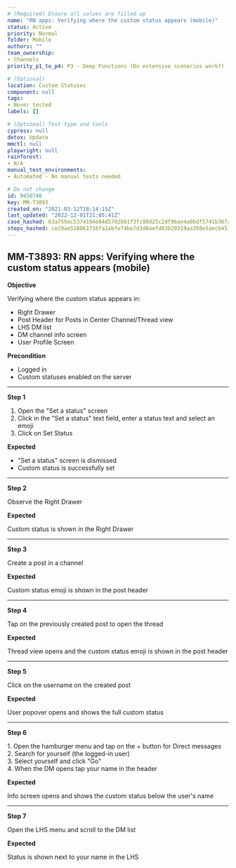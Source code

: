 ```yaml
---
# (Required) Ensure all values are filled up
name: "RN apps: Verifying where the custom status appears (mobile)"
status: Active
priority: Normal
folder: Mobile
authors: ""
team_ownership: 
- Channels
priority_p1_to_p4: P3 - Deep Functions (Do extensive scenarios work?)

# (Optional)
location: Custom Statuses
component: null
tags: 
- Never tested
labels: []

# (Optional) Test type and tools
cypress: null
detox: Update
mmctl: null
playwright: null
rainforest: 
- N/A
manual_test_environments: 
- Automated - No manual tests needed

# Do not change
id: 9450748
key: MM-T3893
created_on: "2021-03-12T18:14:15Z"
last_updated: "2022-12-01T21:05:41Z"
case_hashed: 63a759ac5374194e84d5702bb1f3fc90d25c2df96ae4a0bdf5741b367a19bb6e3c1b7b2c0a642d960eeb794770662aaf
steps_hashed: ce29ae510861716fa1abfe74be7d3d0aefd03b20319aa350e5aecb451e8fb53b67f9b40a5b552e5e54736c9ab527374b
---
```


<!-- (Auto-generated) Based on frontmatter's "key" and "name" -->

## MM-T3893: RN apps: Verifying where the custom status appears (mobile)

**Objective**

Verifying where the custom status appears in:

- Right Drawer
- Post Header for Posts in Center Channel/Thread view
- LHS DM list
- DM channel info screen
- User Profile Screen

**Precondition**

- Logged in
- Custom statuses enabled on the server

---

**Step 1**

1. Open the "Set a status" screen
2. Click in the "Set a status" text field, enter a status text and select an emoji
3. Click on Set Status

**Expected**

- "Set a status" screen is dismissed
- Custom status is successfully set

---

**Step 2**

Observe the Right Drawer

**Expected**

Custom status is shown in the Right Drawer

---

**Step 3**

Create a post in a channel

**Expected**

Custom status emoji is shown in the post header

---

**Step 4**

Tap on the previously created post to open the thread

**Expected**

Thread view opens and the custom status emoji is shown in the post header

---

**Step 5**

Click on the username on the created post

**Expected**

User popover opens and shows the full custom status

---

**Step 6**

1\. Open the hamburger menu and tap on the + button for Direct messages\
2\. Search for yourself (the logged-in user)\
3\. Select yourself and click "Go"\
4\. When the DM opens tap your name in the header

**Expected**

Info screen opens and shows the custom status below the user's name

---

**Step 7**

Open the LHS menu and scroll to the DM list

**Expected**

Status is shown next to your name in the LHS
